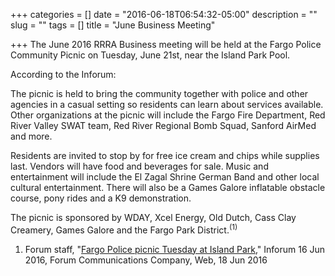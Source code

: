 +++
categories = []
date = "2016-06-18T06:54:32-05:00"
description = ""
slug = ""
tags = []
title = "June Business Meeting"

+++
The June 2016 RRRA Business meeting will be held at the Fargo Police
Community Picnic on Tuesday, June 21st, near the Island Park Pool.
<!--more-->
According to the Inforum:

The picnic is held to bring the community together with police and other agencies in a casual setting so residents can learn about services available. Other organizations at the picnic will include the Fargo Fire Department, Red River Valley SWAT team, Red River Regional Bomb Squad, Sanford AirMed and more.

Residents are invited to stop by for free ice cream and chips while supplies last. Vendors will have food and beverages for sale. Music and entertainment will include the El Zagal Shrine German Band and other local cultural entertainment. There will also be a Games Galore inflatable obstacle course, pony rides and a K9 demonstration.

The picnic is sponsored by WDAY, Xcel Energy, Old Dutch, Cass Clay Creamery, Games Galore and the Fargo Park District.<sup>(1)</sup>

1.  Forum staff, "[Fargo Police picnic Tuesday at Island Park](http://www.inforum.com/news/4056313-fargo-police-community-picnic-june-21-island-park)," Inforum 16 Jun 2016, Forum Communications Company, Web, 18 Jun 2016
